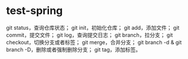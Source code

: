# test-spring
git status，查询仓库状态；
git init，初始化仓库；
git add，添加文件；
git commit，提交文件；
git log，查询提交日志；
git branch，拉分支；
git checkout，切换分支或者标签；
git merge，合并分支；
git branch -d & git branch -D，删除或者强制删除分支；
git tag，添加标签。
